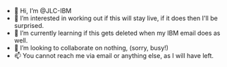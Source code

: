 - 👋 Hi, I’m @JLC-IBM
- 👀 I’m interested in working out if this will stay live, if it does then I'll be surprised.
- 🌱 I’m currently learning if this gets deleted when my IBM email does as well.
- 💞️ I’m looking to collaborate on nothing, (sorry, busy!)
- 📫 You cannot reach me via email or anything else, as I will have left.

<!---
JLC-IBM/JLC-IBM is a ✨ special ✨ repository because its `README.md` (this file) appears on your GitHub profile.
You can click the Preview link to take a look at your changes.
--->
